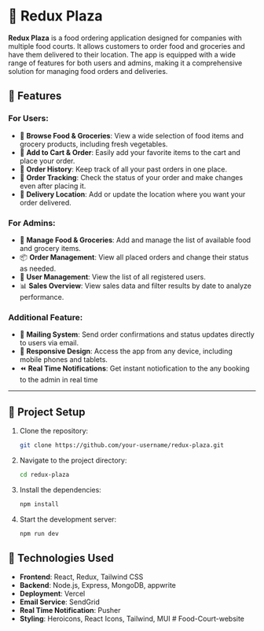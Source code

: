# 🛒 Redux Plaza

**Redux Plaza** is a food ordering application designed for companies with multiple food courts. It allows customers to order food and groceries and have them delivered to their location. The app is equipped with a wide range of features for both users and admins, making it a comprehensive solution for managing food orders and deliveries.

## 🌟 Features

### For Users:
- 🥗 **Browse Food & Groceries**: View a wide selection of food items and grocery products, including fresh vegetables.
- 🛒 **Add to Cart & Order**: Easily add your favorite items to the cart and place your order.
- 📜 **Order History**: Keep track of all your past orders in one place.
- 🚚 **Order Tracking**: Check the status of your order and make changes even after placing it.
- 📍 **Delivery Location**: Add or update the location where you want your order delivered.

### For Admins:
- 🍲 **Manage Food & Groceries**: Add and manage the list of available food and grocery items.
- 📦 **Order Management**: View all placed orders and change their status as needed.
- 👥 **User Management**: View the list of all registered users.
- 📊 **Sales Overview**: View sales data and filter results by date to analyze performance.

### Additional Feature:
- 📧 **Mailing System**: Send order confirmations and status updates directly to users via email.
- 📱 **Responsive Design**: Access the app from any device, including mobile phones and tablets.
- ⏪ **Real Time Notifications**: Get instant notiofication to the any booking to the admin in real time
---

## 📂 Project Setup

1. Clone the repository:
   ```bash
   git clone https://github.com/your-username/redux-plaza.git

2. Navigate to the project directory:
   ```bash
   cd redux-plaza

3. Install the dependencies:
   ```bash
   npm install

4. Start the development server:
   ```bash
   npm run dev

## 🚀 Technologies Used
- **Frontend**: React, Redux, Tailwind CSS
- **Backend**: Node.js, Express, MongoDB, appwrite
- **Deployment**:  Vercel
- **Email Service**: SendGrid
- **Real Time Notification**: Pusher
- **Styling**: Heroicons, React Icons, Tailwind, MUI
#   F o o d - C o u r t - w e b s i t e  
 